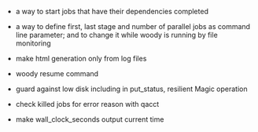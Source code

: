 - a way to start jobs that have their dependencies completed

- a way to define first, last stage and number of parallel jobs as command line parameter; and to change it while woody is running by file monitoring 

- make html generation only from log files

- woody resume command

- guard against low disk including in put_status, resilient Magic operation
- check killed jobs for error reason with qacct

- make wall_clock_seconds output current time
